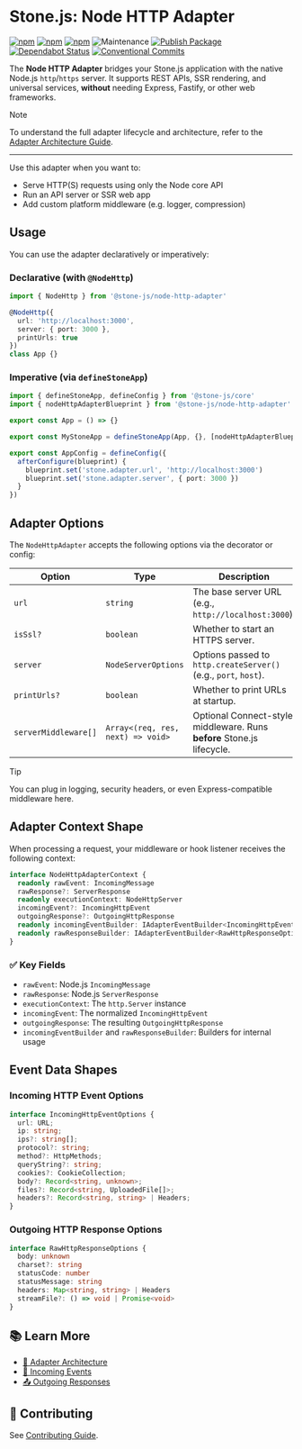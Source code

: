 # Stone.js: Node HTTP Adapter

[![npm](https://img.shields.io/npm/l/@stone-js/node-http-adapter)](https://opensource.org/licenses/MIT)
[![npm](https://img.shields.io/npm/v/@stone-js/node-http-adapter)](https://www.npmjs.com/package/@stone-js/node-http-adapter)
[![npm](https://img.shields.io/npm/dm/@stone-js/node-http-adapter)](https://www.npmjs.com/package/@stone-js/node-http-adapter)
![Maintenance](https://img.shields.io/maintenance/yes/2025)
[![Publish Package](https://github.com/stonemjs/node-http-adapter/actions/workflows/release.yml/badge.svg)](https://github.com/stonemjs/node-http-adapter/actions/workflows/release.yml)
[![Dependabot Status](https://img.shields.io/badge/Dependabot-enabled-brightgreen.svg?logo=dependabot)](https://github.com/stonemjs/node-http-adapter/network/updates)
[![Conventional Commits](https://img.shields.io/badge/Conventional%20Commits-1.0.0-yellow.svg)](https://conventionalcommits.org)

The **Node HTTP Adapter** bridges your Stone.js application with the native Node.js `http`/`https` server. It supports REST APIs, SSR rendering, and universal services, **without** needing Express, Fastify, or other web frameworks.

> [!NOTE]
> To understand the full adapter lifecycle and architecture, refer to the [Adapter Architecture Guide](https://stonejs.com/docs/architecture/adapter.html).

---

Use this adapter when you want to:

- Serve HTTP(S) requests using only the Node core API
- Run an API server or SSR web app
- Add custom platform middleware (e.g. logger, compression)

## Usage

You can use the adapter declaratively or imperatively:

### Declarative (with `@NodeHttp`)

```ts
import { NodeHttp } from '@stone-js/node-http-adapter'

@NodeHttp({
  url: 'http://localhost:3000',
  server: { port: 3000 },
  printUrls: true
})
class App {}
````

### Imperative (via `defineStoneApp`)

```ts
import { defineStoneApp, defineConfig } from '@stone-js/core'
import { nodeHttpAdapterBlueprint } from '@stone-js/node-http-adapter'

export const App = () => {}

export const MyStoneApp = defineStoneApp(App, {}, [nodeHttpAdapterBlueprint])

export const AppConfig = defineConfig({
  afterConfigure(blueprint) {
    blueprint.set('stone.adapter.url', 'http://localhost:3000')
    blueprint.set('stone.adapter.server', { port: 3000 })
  }
})
```

## Adapter Options

The `NodeHttpAdapter` accepts the following options via the decorator or config:

| Option               | Type                              | Description                                                            |
| -------------------- | --------------------------------- | ---------------------------------------------------------------------- |
| `url`                | `string`                          | The base server URL (e.g., `http://localhost:3000`).                   |
| `isSsl?`             | `boolean`                         | Whether to start an HTTPS server.                                      |
| `server`             | `NodeServerOptions`               | Options passed to `http.createServer()` (e.g., `port`, `host`).        |
| `printUrls?`         | `boolean`                         | Whether to print URLs at startup.                                      |
| `serverMiddleware[]` | `Array<(req, res, next) => void>` | Optional Connect-style middleware. Runs **before** Stone.js lifecycle. |

> [!TIP]
> You can plug in logging, security headers, or even Express-compatible middleware here.

## Adapter Context Shape

When processing a request, your middleware or hook listener receives the following context:

```ts
interface NodeHttpAdapterContext {
  readonly rawEvent: IncomingMessage
  rawResponse?: ServerResponse
  readonly executionContext: NodeHttpServer
  incomingEvent?: IncomingHttpEvent
  outgoingResponse?: OutgoingHttpResponse
  readonly incomingEventBuilder: IAdapterEventBuilder<IncomingHttpEventOptions, IncomingHttpEvent>
  readonly rawResponseBuilder: IAdapterEventBuilder<RawHttpResponseOptions, IRawResponseWrapper<ServerResponse>>
}
```

### ✅ Key Fields

* `rawEvent`: Node.js `IncomingMessage`
* `rawResponse`: Node.js `ServerResponse`
* `executionContext`: The `http.Server` instance
* `incomingEvent`: The normalized `IncomingHttpEvent`
* `outgoingResponse`: The resulting `OutgoingHttpResponse`
* `incomingEventBuilder` and `rawResponseBuilder`: Builders for internal usage

## Event Data Shapes

### Incoming HTTP Event Options

```ts
interface IncomingHttpEventOptions {
  url: URL;
  ip: string;
  ips?: string[];
  protocol?: string;
  method?: HttpMethods;
  queryString?: string;
  cookies?: CookieCollection;
  body?: Record<string, unknown>;
  files?: Record<string, UploadedFile[]>;
  headers?: Record<string, string> | Headers;
}
```

### Outgoing HTTP Response Options

```ts
interface RawHttpResponseOptions {
  body: unknown
  charset?: string
  statusCode: number
  statusMessage: string
  headers: Map<string, string> | Headers
  streamFile?: () => void | Promise<void>
}
```

## 📚 Learn More

* [🧠 Adapter Architecture](https://stonejs.com/docs/architecture/adapter.html)
* [📨 Incoming Events](https://stonejs.com/docs/essentials/incoming-event.html)
* [📤 Outgoing Responses](https://stonejs.com/docs/essentials/outgoing-response.html)

## 🤝 Contributing

See [Contributing Guide](https://github.com/stonemjs/node-http-adapter/blob/main/CONTRIBUTING.md).
